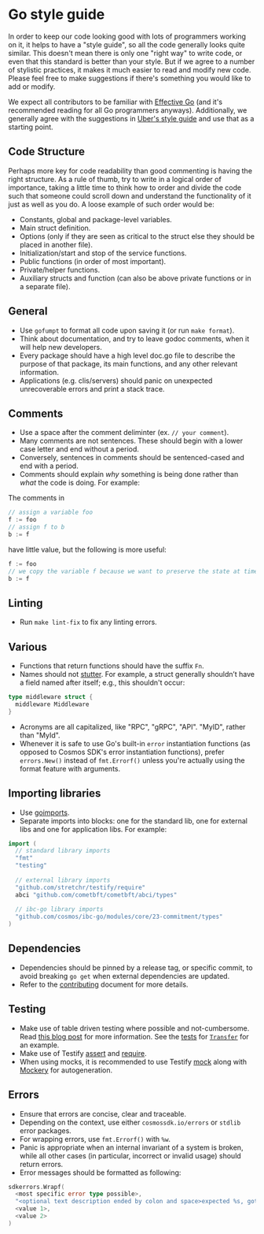 
# Go style guide

In order to keep our code looking good with lots of programmers working on it, it helps to have a "style guide", so all the code generally looks quite similar. This doesn't mean there is only one "right way" to write code, or even that this standard is better than your style.  But if we agree to a number of stylistic practices, it makes it much easier to read and modify new code. Please feel free to make suggestions if there's something you would like to add or modify.

We expect all contributors to be familiar with [Effective Go](https://golang.org/doc/effective_go.html) (and it's recommended reading for all Go programmers anyways). Additionally, we generally agree with the suggestions in [Uber's style guide](https://github.com/uber-go/guide/blob/master/style.md) and use that as a starting point.

## Code Structure

Perhaps more key for code readability than good commenting is having the right structure. As a rule of thumb, try to write in a logical order of importance, taking a little time to think how to order and divide the code such that someone could scroll down and understand the functionality of it just as well as you do. A loose example of such order would be:

- Constants, global and package-level variables.
- Main struct definition.
- Options (only if they are seen as critical to the struct else they should be placed in another file).
- Initialization/start and stop of the service functions.
- Public functions (in order of most important).
- Private/helper functions.
- Auxiliary structs and function (can also be above private functions or in a separate file).

## General

- Use `gofumpt` to format all code upon saving it (or run `make format`).
- Think about documentation, and try to leave godoc comments, when it will help new developers.
- Every package should have a high level doc.go file to describe the purpose of that package, its main functions, and any other relevant information.
- Applications (e.g. clis/servers) should panic on unexpected unrecoverable errors and print a stack trace.

## Comments

- Use a space after the comment deliminter (ex. `// your comment`).
- Many comments are not sentences. These should begin with a lower case letter and end without a period.
- Conversely, sentences in comments should be sentenced-cased and end with a period.
- Comments should explain _why_ something is being done rather than _what_ the code is doing. For example:

 The comments in

```go
// assign a variable foo
f := foo
// assign f to b
b := f
```

 have little value, but the following is more useful:

```go
f := foo
// we copy the variable f because we want to preserve the state at time of initialization
b := f
```

## Linting

- Run `make lint-fix` to fix any linting errors.

## Various

- Functions that return functions should have the suffix `Fn`.
- Names should not [stutter](https://blog.golang.org/package-names). For example, a struct generally shouldn’t have a field named after itself; e.g., this shouldn't occur:

```go
type middleware struct {
  middleware Middleware
}
```

- Acronyms are all capitalized, like "RPC", "gRPC", "API". "MyID", rather than "MyId".
- Whenever it is safe to use Go's built-in `error` instantiation functions (as opposed to Cosmos SDK's error instantiation functions), prefer `errors.New()` instead of `fmt.Errorf()` unless you're actually using the format feature with arguments.

## Importing libraries

- Use [goimports](https://godoc.org/golang.org/x/tools/cmd/goimports).
- Separate imports into blocks: one for the standard lib, one for external libs and one for application libs. For example:

```go
import (
  // standard library imports
  "fmt"
  "testing"
      
  // external library imports
  "github.com/stretchr/testify/require"
  abci "github.com/cometbft/cometbft/abci/types"
      
  // ibc-go library imports
  "github.com/cosmos/ibc-go/modules/core/23-commitment/types"
)
```

## Dependencies

- Dependencies should be pinned by a release tag, or specific commit, to avoid breaking `go get` when external dependencies are updated.
- Refer to the [contributing](./development-setup.md#dependencies) document for more details.

## Testing

- Make use of table driven testing where possible and not-cumbersome. Read [this blog post](https://dave.cheney.net/2013/06/09/writing-table-driven-tests-in-go) for more information. See the [tests](https://github.com/cosmos/ibc-go/blob/v7.0.0/modules/apps/transfer/keeper/msg_server_test.go#L11) for [`Transfer`](https://github.com/cosmos/ibc-go/blob/v7.0.0/modules/apps/transfer/keeper/msg_server.go#L15) for an example.
- Make use of Testify [assert](https://godoc.org/github.com/stretchr/testify/assert) and [require](https://godoc.org/github.com/stretchr/testify/require).
- When using mocks, it is recommended to use Testify [mock](https://pkg.go.dev/github.com/stretchr/testify/mock) along with [Mockery](https://github.com/vektra/mockery) for autogeneration.

## Errors

- Ensure that errors are concise, clear and traceable.
- Depending on the context, use either `cosmossdk.io/errors` or `stdlib` error packages.
- For wrapping errors, use `fmt.Errorf()` with `%w`.
- Panic is appropriate when an internal invariant of a system is broken, while all other cases (in particular, incorrect or invalid usage) should return errors.
- Error messages should be formatted as following:

```go
sdkerrors.Wrapf(
  <most specific error type possible>,
  "<optional text description ended by colon and space>expected %s, got %s",
  <value 1>,
  <value 2>
)
```
